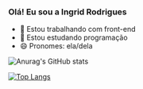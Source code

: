 ### Olá! Eu sou a Ingrid Rodrigues 

- 🔭 Estou trabalhando com front-end
- 🌱 Estou estudando programação 
- 😄 Pronomes: ela/dela

![Anurag's GitHub stats](https://github-readme-stats.vercel.app/api?username=ingridrodrigues1980&show_icons=true&theme=radical)

[![Top Langs](https://github-readme-stats.vercel.app/api/top-langs/?username=ingridrodrigues1980)](https://github.com/ingridrodrigues1980/github-readme-stats)

